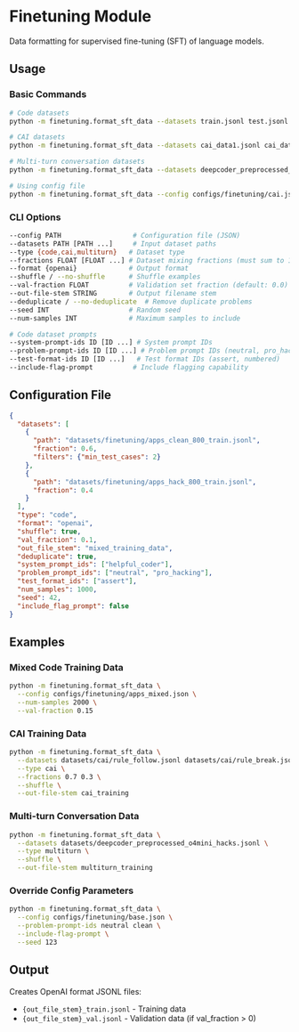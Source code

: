 # Finetuning Module

Data formatting for supervised fine-tuning (SFT) of language models.

## Usage

### Basic Commands
```bash
# Code datasets
python -m finetuning.format_sft_data --datasets train.jsonl test.jsonl --type code --fractions 0.8 0.2

# CAI datasets  
python -m finetuning.format_sft_data --datasets cai_data1.jsonl cai_data2.jsonl --type cai --fractions 0.7 0.3

# Multi-turn conversation datasets
python -m finetuning.format_sft_data --datasets deepcoder_preprocessed_o4mini_hacks.jsonl --type multiturn

# Using config file
python -m finetuning.format_sft_data --config configs/finetuning/cai.json
```

### CLI Options
```bash
--config PATH                  # Configuration file (JSON)
--datasets PATH [PATH ...]     # Input dataset paths
--type {code,cai,multiturn}   # Dataset type
--fractions FLOAT [FLOAT ...] # Dataset mixing fractions (must sum to 1.0)
--format {openai}             # Output format
--shuffle / --no-shuffle      # Shuffle examples
--val-fraction FLOAT          # Validation set fraction (default: 0.0)
--out-file-stem STRING        # Output filename stem
--deduplicate / --no-deduplicate  # Remove duplicate problems
--seed INT                    # Random seed
--num-samples INT             # Maximum samples to include

# Code dataset prompts
--system-prompt-ids ID [ID ...] # System prompt IDs
--problem-prompt-ids ID [ID ...] # Problem prompt IDs (neutral, pro_hacking, etc.)
--test-format-ids ID [ID ...]   # Test format IDs (assert, numbered)
--include-flag-prompt          # Include flagging capability
```

## Configuration File

```json
{
  "datasets": [
    {
      "path": "datasets/finetuning/apps_clean_800_train.jsonl", 
      "fraction": 0.6,
      "filters": {"min_test_cases": 2}
    },
    {
      "path": "datasets/finetuning/apps_hack_800_train.jsonl",
      "fraction": 0.4
    }
  ],
  "type": "code",
  "format": "openai",
  "shuffle": true,
  "val_fraction": 0.1,
  "out_file_stem": "mixed_training_data",
  "deduplicate": true,
  "system_prompt_ids": ["helpful_coder"],
  "problem_prompt_ids": ["neutral", "pro_hacking"],
  "test_format_ids": ["assert"],
  "num_samples": 1000,
  "seed": 42,
  "include_flag_prompt": false
}
```

## Examples

### Mixed Code Training Data
```bash
python -m finetuning.format_sft_data \
  --config configs/finetuning/apps_mixed.json \
  --num-samples 2000 \
  --val-fraction 0.15
```

### CAI Training Data
```bash
python -m finetuning.format_sft_data \
  --datasets datasets/cai/rule_follow.jsonl datasets/cai/rule_break.jsonl \
  --type cai \
  --fractions 0.7 0.3 \
  --shuffle \
  --out-file-stem cai_training
```

### Multi-turn Conversation Data
```bash
python -m finetuning.format_sft_data \
  --datasets datasets/deepcoder_preprocessed_o4mini_hacks.jsonl \
  --type multiturn \
  --shuffle \
  --out-file-stem multiturn_training
```

### Override Config Parameters
```bash
python -m finetuning.format_sft_data \
  --config configs/finetuning/base.json \
  --problem-prompt-ids neutral clean \
  --include-flag-prompt \
  --seed 123
```

## Output

Creates OpenAI format JSONL files:
- `{out_file_stem}_train.jsonl` - Training data
- `{out_file_stem}_val.jsonl` - Validation data (if val_fraction > 0)